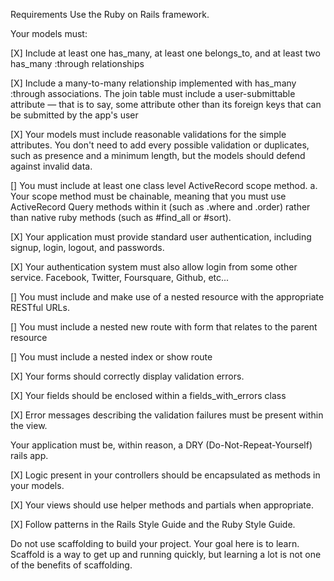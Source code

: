 Requirements
Use the Ruby on Rails framework.

Your models must:

[X] Include at least one has_many, at least one belongs_to, and at least two has_many :through relationships

[X] Include a many-to-many relationship implemented with has_many :through associations. The join table must include a user-submittable attribute — that is to say, some attribute other than its foreign keys that can be submitted by the app's user

[X] Your models must include reasonable validations for the simple attributes. You don't need to add every possible validation or duplicates, such as presence and a minimum length, but the models should defend against invalid data.

[] You must include at least one class level ActiveRecord scope method. a. Your scope method must be chainable, meaning that you must use ActiveRecord Query methods within it (such as .where and .order) rather than native ruby methods (such as #find_all or #sort).

[X] Your application must provide standard user authentication, including signup, login, logout, and passwords.

[X] Your authentication system must also allow login from some other service. Facebook, Twitter, Foursquare, Github, etc...

[] You must include and make use of a nested resource with the appropriate RESTful URLs.

  [] You must include a nested new route with form that relates to the parent resource

  [] You must include a nested index or show route

[X] Your forms should correctly display validation errors.

  [X] Your fields should be enclosed within a fields_with_errors class

  [X] Error messages describing the validation failures must be present within the view.

Your application must be, within reason, a DRY (Do-Not-Repeat-Yourself) rails app.

  [X] Logic present in your controllers should be encapsulated as methods in your models.

  [X] Your views should use helper methods and partials when appropriate.

  [X] Follow patterns in the Rails Style Guide and the Ruby Style Guide.

Do not use scaffolding to build your project. Your goal here is to learn. Scaffold is a way to get up and running quickly, but learning a lot is not one of the benefits of scaffolding.
